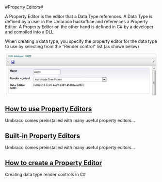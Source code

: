 #Property Editors#

A Property Editor is the editor that a Data Type references. A Data Type is defined by a user in the Umbraco backoffice and references a Property Editor. A Property Editor on the other hand is defined in C# by a developer and compiled into a DLL. 

When creating a data type, you specify the property editor for the data type to use by selecting from the "Render control" list (as shown below)

![Data Type Definition](images/Data-Type-Render-Control.jpg?raw=true)

## [How to use Property Editors](Using-Property-Editors/index.md) ##
Umbraco comes preinstalled with many useful property editors...

## [Built-in Property Editors](Built-in-Property-Editors/index.md) ##
Umbraco comes preinstalled with many useful property editors...

## [How to create a Property Editor](../../../Extending-Umbraco/Property-Editors/index.md) ##
Creating data type render controls in C#